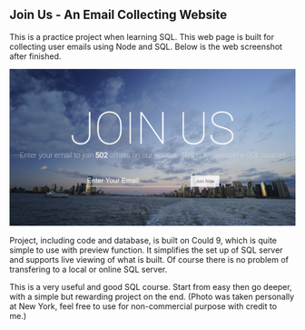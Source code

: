 ## Join Us - An Email Collecting Website
This is a practice project when learning SQL. This web page is built for collecting user emails using Node and SQL.
Below is the web screenshot after finished.

![Supposed to be a web screenshot](https://github.com/Xiaoyu-Xing/JoinUs/blob/master/TheProduct.PNG)

Project, including code and database, is built on Could 9, which is quite simple to use with preview function. It simplifies the set up of SQL server and supports live viewing of what is built. Of course there is no problem of transfering to a local or online SQL server.

This is a very useful and good SQL course. Start from easy then go deeper, with a simple but rewarding project on the end. 
(Photo was taken personally at New York, feel free to use for non-commercial purpose with credit to me.)

